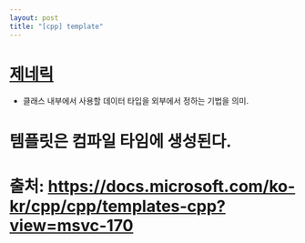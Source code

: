 ```yaml
---
layout: post
title: "[cpp] template"
---
```


# [제네릭](https://opentutorials.org/course/1194/6237)
* 클래스 내부에서 사용할 데이터 타입을 외부에서 정하는 기법을 의미.

# 템플릿은 컴파일 타임에 생성된다.

# 출처: https://docs.microsoft.com/ko-kr/cpp/cpp/templates-cpp?view=msvc-170